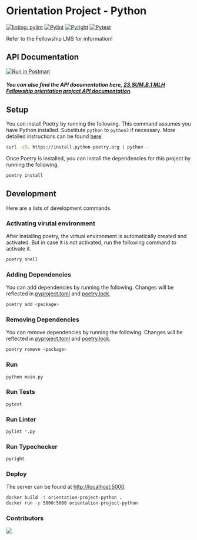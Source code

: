# Orientation Project - Python

[![linting: pylint](https://img.shields.io/badge/linting-pylint-yellowgreen)](https://github.com/PyCQA/pylint)
[![Pylint](https://github.com/MLH-Fellowship/orientation-project-python-23.SUM.B.1/actions/workflows/pylint.yml/badge.svg)](https://github.com/MLH-Fellowship/orientation-project-python-23.SUM.B.1/actions/workflows/pylint.yml)
[![Pyright](https://github.com/MLH-Fellowship/orientation-project-python-23.SUM.B.1/actions/workflows/pyright.yml/badge.svg)](https://github.com/MLH-Fellowship/orientation-project-python-23.SUM.B.1/actions/workflows/pyright.yml)
[![Pytest](https://github.com/MLH-Fellowship/orientation-project-python-23.SUM.B.1/actions/workflows/pytest.yml/badge.svg)](https://github.com/MLH-Fellowship/orientation-project-python-23.SUM.B.1/actions/workflows/pytest.yml)

Refer to the Fellowship LMS for information!


## API Documentation
[![Run in Postman](https://run.pstmn.io/button.svg)](https://app.getpostman.com/run-collection/10259207-c8e69b39-9dda-4b75-a761-cf7322130902?action=collection%2Ffork&collection-url=entityId%3D10259207-c8e69b39-9dda-4b75-a761-cf7322130902%26entityType%3Dcollection%26workspaceId%3D5e5a6553-99d8-41e1-91a7-d8e7d4504230)

##### You can also find the API documentation here, [23.SUM.B.1 MLH Fellowship orientation project API documentation](https://documenter.getpostman.com/view/10259207/2s93zB41EG).
## Setup

You can install Poetry by running the following. This command assumes you have Python installed. Substitute `python` to `python3` if necessary. More detailed instructions can be found [here](https://python-poetry.org/docs/#installing-with-the-official-installer).

```bash
curl -sSL https://install.python-poetry.org | python -
```

Once Poetry is installed, you can install the dependencies for this project by running the following.

```bash
poetry install
```

## Development

Here are a lists of development commands.


### Activating virutal environment

After installing poetry, the virtual environment is automatically created and activated.
But in case it is not activated, run the following command to activate it.

```bash
poetry shell
```

### Adding Dependencies

You can add dependencies by running the following. Changes will be reflected in [pyproject.toml](pyproject.toml) and [poetry.lock](poetry.lock).

```bash
poetry add <package>
```

### Removing Dependencies

You can remove dependencies by running the following. Changes will be reflected in [pyproject.toml](pyproject.toml) and [poetry.lock](poetry.lock).

```bash
poetry remove <package>
```

### Run

```bash
python main.py
```

### Run Tests

```bash
pytest
```

### Run Linter

```bash
pylint *.py
```

### Run Typechecker

```bash
pyright
```

### Deploy

The server can be found at [http://localhost:5000](http://localhost:5000).

```bash
docker build -t orientation-project-python .
docker run -p 5000:5000 orientation-project-python
```

### Contributors
[![](https://contrib.rocks/image?repo=MLH-Fellowship/orientation-project-python-23.SUM.B.1)](https://github.com/MLH-Fellowship/orientation-project-python-23.SUM.B.1/graphs/contributors)
